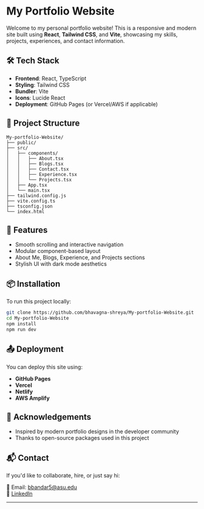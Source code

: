 
#  My Portfolio Website

Welcome to my personal portfolio website! This is a responsive and modern site built using **React**, **Tailwind CSS**, and **Vite**, showcasing my skills, projects, experiences, and contact information.


## 🛠️ Tech Stack

- **Frontend**: React, TypeScript
- **Styling**: Tailwind CSS
- **Bundler**: Vite
- **Icons**: Lucide React
- **Deployment**: GitHub Pages (or Vercel/AWS if applicable)

## 📁 Project Structure

```
My-portfolio-Website/
├── public/
├── src/
│   ├── components/
│   │   ├── About.tsx
│   │   ├── Blogs.tsx
│   │   ├── Contact.tsx
│   │   ├── Experience.tsx
│   │   └── Projects.tsx
│   ├── App.tsx
│   └── main.tsx
├── tailwind.config.js
├── vite.config.ts
├── tsconfig.json
└── index.html
```

## 📸 Features

- Smooth scrolling and interactive navigation
- Modular component-based layout
- About Me, Blogs, Experience, and Projects sections
- Stylish UI with dark mode aesthetics

## 📦 Installation

To run this project locally:

```bash
git clone https://github.com/bhavagna-shreya/My-portfolio-Website.git
cd My-portfolio-Website
npm install
npm run dev
```

## 📤 Deployment

You can deploy this site using:

- **GitHub Pages**
- **Vercel**
- **Netlify**
- **AWS Amplify**

## 🙌 Acknowledgements

- Inspired by modern portfolio designs in the developer community
- Thanks to open-source packages used in this project

## 📬 Contact

If you'd like to collaborate, hire, or just say hi:

📧 Email: bbandar5@asu.edu  
🔗 [LinkedIn](https://www.linkedin.com/in/bhavagna-shreya-bandaru-844b72202/)

---
